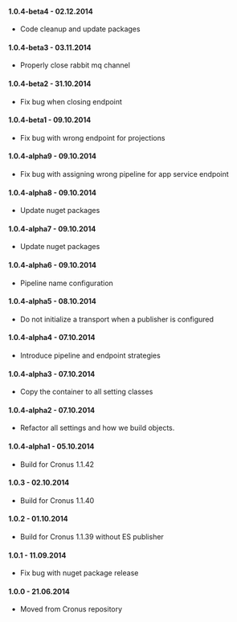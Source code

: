 #### 1.0.4-beta4 - 02.12.2014
* Code cleanup and update packages

#### 1.0.4-beta3 - 03.11.2014
* Properly close rabbit mq channel

#### 1.0.4-beta2 - 31.10.2014
* Fix bug when closing endpoint

#### 1.0.4-beta1 - 09.10.2014
* Fix bug with wrong endpoint for projections

#### 1.0.4-alpha9 - 09.10.2014
* Fix bug with assigning wrong pipeline for app service endpoint

#### 1.0.4-alpha8 - 09.10.2014
* Update nuget packages

#### 1.0.4-alpha7 - 09.10.2014
* Update nuget packages

#### 1.0.4-alpha6 - 09.10.2014
* Pipeline name configuration

#### 1.0.4-alpha5 - 08.10.2014
* Do not initialize a transport when a publisher is configured

#### 1.0.4-alpha4 - 07.10.2014
* Introduce pipeline and endpoint strategies

#### 1.0.4-alpha3 - 07.10.2014
* Copy the container to all setting classes

#### 1.0.4-alpha2 - 07.10.2014
* Refactor all settings and how we build objects.

#### 1.0.4-alpha1 - 05.10.2014
* Build for Cronus 1.1.42

#### 1.0.3 - 02.10.2014
* Build for Cronus 1.1.40

#### 1.0.2 - 01.10.2014
* Build for Cronus 1.1.39 without ES publisher

#### 1.0.1 - 11.09.2014
* Fix bug with nuget package release

#### 1.0.0 - 21.06.2014
* Moved from Cronus repository